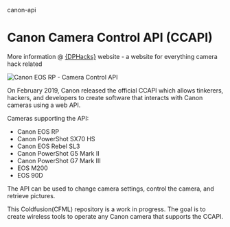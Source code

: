 canon-api
# Canon Camera Control API (CCAPI)

More information @ [{DPHacks}](https://dphacks.com/how-to-canon-camera-control-api-ccapi/) website - a website for everything camera hack related

![Canon EOS RP - Camera Control API](https://i0.wp.com/dphacks.com/wp-content/uploads/2019/04/Canon-CCAPI-EOS-RP_1.jpg?resize=768%2C512&ssl=1 "Canon EOS RP - CCAPI")

On February 2019, Canon released the official CCAPI which allows tinkerers, hackers, and developers to create software that interacts with Canon cameras using a web API.

Cameras supporting the API:
- Canon EOS RP
- Canon PowerShot SX70 HS
- Canon EOS Rebel SL3
- Canon PowerShot G5 Mark II
- Canon PowerShot G7 Mark III
- EOS M200
- EOS 90D

The API can be used to change camera settings, control the camera, and retrieve pictures.

This Coldfusion(CFML) repository is a work in progress. The goal is to create wireless tools to operate any Canon camera that supports the CCAPI.
